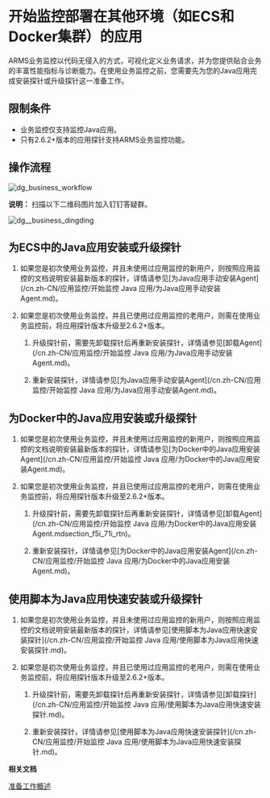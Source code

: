 # 开始监控部署在其他环境（如ECS和Docker集群）的应用

ARMS业务监控以代码无侵入的方式，可视化定义业务请求，并为您提供贴合业务的丰富性能指标与诊断能力。在使用业务监控之前，您需要先为您的Java应用完成安装探针或升级探针这一准备工作。

## 限制条件

-   业务监控仅支持监控Java应用。
-   只有2.6.2+版本的应用探针支持ARMS业务监控功能。

## 操作流程

![dg_business_workflow](https://static-aliyun-doc.oss-accelerate.aliyuncs.com/assets/img/zh-CN/7067197951/p103004.png)

**说明：** 扫描以下二维码图片加入钉钉答疑群。

![dg__business_dingding](https://static-aliyun-doc.oss-accelerate.aliyuncs.com/assets/img/zh-CN/7067197951/p92785.png)

## 为ECS中的Java应用安装或升级探针

1.  如果您是初次使用业务监控，并且未使用过应用监控的新用户，则按照应用监控的文档说明安装最新版本的探针，详情请参见[为Java应用手动安装Agent](/cn.zh-CN/应用监控/开始监控 Java 应用/为Java应用手动安装Agent.md)。

2.  如果您是初次使用业务监控，并且已使用过应用监控的老用户，则需在使用业务监控前，将应用探针版本升级至2.6.2+版本。

    1.  升级探针前，需要先卸载探针后再重新安装探针，详情请参见[卸载Agent](/cn.zh-CN/应用监控/开始监控 Java 应用/为Java应用手动安装Agent.md)。

    2.  重新安装探针，详情请参见[为Java应用手动安装Agent](/cn.zh-CN/应用监控/开始监控 Java 应用/为Java应用手动安装Agent.md)。


## 为Docker中的Java应用安装或升级探针

1.  如果您是初次使用业务监控，并且未使用过应用监控的新用户，则按照应用监控的文档说明安装最新版本的探针，详情请参见[为Docker中的Java应用安装Agent](/cn.zh-CN/应用监控/开始监控 Java 应用/为Docker中的Java应用安装Agent.md)。

2.  如果您是初次使用业务监控，并且已使用过应用监控的老用户，则需在使用业务监控前，将应用探针版本升级至2.6.2+版本。

    1.  升级探针前，需要先卸载探针后再重新安装探针，详情请参见[卸载Agent](/cn.zh-CN/应用监控/开始监控 Java 应用/为Docker中的Java应用安装Agent.mdsection_f5i_71i_rtn)。

    2.  重新安装探针，详情请参见[为Docker中的Java应用安装Agent](/cn.zh-CN/应用监控/开始监控 Java 应用/为Docker中的Java应用安装Agent.md)。


## 使用脚本为Java应用快速安装或升级探针

1.  如果您是初次使用业务监控，并且未使用过应用监控的新用户，则按照应用监控的文档说明安装最新版本的探针，详情请参见[使用脚本为Java应用快速安装探针](/cn.zh-CN/应用监控/开始监控 Java 应用/使用脚本为Java应用快速安装探针.md)。

2.  如果您是初次使用业务监控，并且已使用过应用监控的老用户，则需在使用业务监控前，将应用探针版本升级至2.6.2+版本。

    1.  升级探针前，需要先卸载探针后再重新安装探针，详情请参见[卸载探针](/cn.zh-CN/应用监控/开始监控 Java 应用/使用脚本为Java应用快速安装探针.md)。

    2.  重新安装探针，详情请参见[使用脚本为Java应用快速安装探针](/cn.zh-CN/应用监控/开始监控 Java 应用/使用脚本为Java应用快速安装探针.md)。


**相关文档**  


[准备工作概述](/cn.zh-CN/应用监控/准备工作概述.md)

